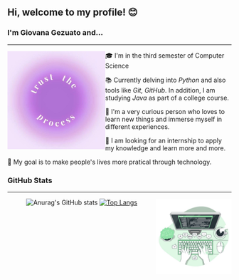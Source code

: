 ## Hi, welcome to my profile! 😊
### I'm Giovana Gezuato and...
***
<div>
  <img align="left" alt="trust the process" width="220" height="220" src="https://github.com/gigezuato/gigezuato/blob/main/images/trust%20de%20process.jpg">

  🎓 I'm in the third semester of Computer Science

  📚 Currently delving into *Python* and also tools like *Git, GitHub*. In addition, I am studying *Java* as part of a college course.

  📌 I'm a very curious person who loves to learn new things and immerse myself in different experiences.

  🔎 I am looking for an internship to apply my knowledge and learn more and more.

  🎯 My goal is to make people's lives more pratical through technology.

</div>


### GitHub Stats
***
<div align="center">
  <img align="right" alt="computer" width="170" height="170" src="https://github.com/gigezuato/gigezuato/blob/main/images/green.jpg">
  
  ![Anurag's GitHub stats](https://github-readme-stats.vercel.app/api?username=gigezuato&show_icons=true&theme=cobalt)
  [![Top Langs](https://github-readme-stats.vercel.app/api/top-langs/?username=gigezuato&layout=donut&theme=cobalt)](https://github.com/gigezuato/github-readme-stats)

</div>

